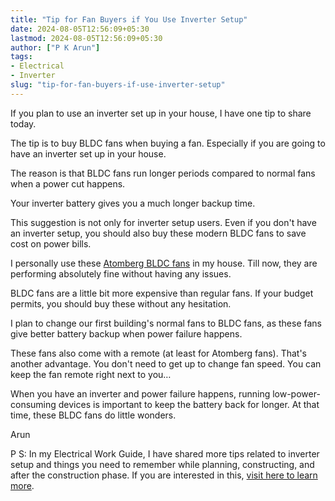 ```yaml
---
title: "Tip for Fan Buyers if You Use Inverter Setup"
date: 2024-08-05T12:56:09+05:30
lastmod: 2024-08-05T12:56:09+05:30
author: ["P K Arun"]
tags: 
- Electrical
- Inverter
slug: "tip-for-fan-buyers-if-use-inverter-setup"
---
```

If you plan to use an inverter set up in your house, I have one tip to share today.

The tip is to buy BLDC fans when buying a fan. Especially if you are going to have an inverter set up in your house. 

The reason is that BLDC fans run longer periods compared to normal fans when a power cut happens. 

Your inverter battery gives you a much longer backup time.  

This suggestion is not only for inverter setup users. Even if you don't have an inverter setup, you should also buy these modern BLDC fans to save cost on power bills. 

I personally use these [Atomberg BLDC fans](https://www.amazon.in/s?k=atomberg+bldc+fan&crid=N241AN3MOTEA&sprefix=atomberg+b%2Caps%2C207&linkCode=ll2&tag=newsite0003-21&linkId=d5b942091638dbf525096206aa0db894&language=en_IN&ref_=as_li_ss_tl) in my house. Till now, they are performing absolutely fine without having any issues. 

BLDC fans are a little bit more expensive than regular fans. If your budget permits, you should buy these without any hesitation.

I plan to change our first building's normal fans to BLDC fans, as these fans give better battery backup when power failure happens. 

These fans also come with a remote (at least for Atomberg fans). That's another advantage. You don't need to get up to change fan speed. You can keep the fan remote right next to you… 

When you have an inverter and power failure happens, running low-power-consuming devices is important to keep the battery back for longer. At that time, these BLDC fans do little wonders. 

 

Arun

P S: In my Electrical Work Guide, I have shared more tips related to inverter setup and things you need to remember while planning, constructing, and after the construction phase. If you are interested in this, [visit here to learn more](https://houseconstructionguide.com/electrical-work-guide/). 
